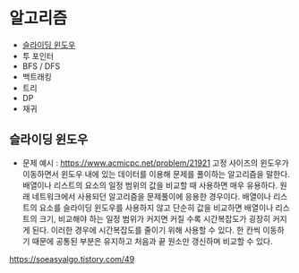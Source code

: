# 알고리즘

- [슬라이딩 윈도우](#슬라이딩-윈도우)
- 투 포인터
- BFS / DFS
- 백트래킹
- 트리
- DP
- 재귀

## 슬라이딩 윈도우

* 문제 예시 : https://www.acmicpc.net/problem/21921
고정 사이즈의 윈도우가 이동하면서 윈도우 내에 있는 데이터를 이용해 문제를 풀이하는 알고리즘을 말한다. 배열이나 리스트의 요소의 일정 범위의 값을 비교할 때 사용하면 매우 유용하다. 원래 네트워크에서 사용되던 알고리즘을 문제풀이에 응용한 경우이다. 배열이나 리스트의 요소를 슬라이딩 윈도우를 사용하지 않고 단순히 값을 비교하면 배열이나 리스트의 크기, 비교해야 하는 일정 범위가 커지면 커질 수록 시간복잡도가 굉장히 커지게 된다. 이러한 경우에 시간복잡도를 줄이기 위해 사용할 수 있다. 한 칸씩 이동하기 때문에 공통된 부분은 유지하고 처음과 끝 원소만 갱신하며 비교할 수 있다.

https://soeasyalgo.tistory.com/49
